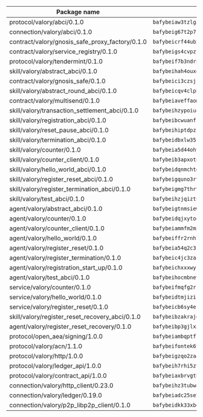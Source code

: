 | Package name                                                  | Package hash                                                  |
| ------------------------------------------------------------- | ------------------------------------------------------------- |
| protocol/valory/abci/0.1.0                                    | `bafybeiaw3tzlg3rkvnn5fcufblktmfwngmxugn4yo7pyjp76zz6aqtqcay` |
| connection/valory/abci/0.1.0                                  | `bafybeig67t2p7jwhjqwmrszeeyrpcs5v2pld62r5jbakwmf7fqwczpygn4` |
| contract/valory/gnosis_safe_proxy_factory/0.1.0               | `bafybeicrf44ub2kauwxan3zfbdmeqb2ae7xhftwucevr7q42bwho5oqcoa` |
| contract/valory/service_registry/0.1.0                        | `bafybeigs4cvpzyubnyw4cblgzqgkvrkrbpzsexxppcufxvssltxyx3ahua` |
| protocol/valory/tendermint/0.1.0                              | `bafybeif7b3ndrnwunl6s42e2cd6cu5hxruiimz3lwixb3r6um2lsldgldi` |
| skill/valory/abstract_abci/0.1.0                              | `bafybeihah4ouxqvdratxyqvluslxcv6k7rbmwygbh2e4gncrm4r4gqp23q` |
| contract/valory/gnosis_safe/0.1.0                             | `bafybeici3czsjrkeby4j3cppb2syrvmo3fx7ivi2bw3acevo4fzrf7kbui` |
| skill/valory/abstract_round_abci/0.1.0                        | `bafybeicqv4clphclqfx6ocrw6hvftqj7afn7u7btkxjeh3b22tootaxyea` |
| contract/valory/multisend/0.1.0                               | `bafybeiaveffaomsnmsc5hx62o77u7ilma6eipox7m5lrwa56737ektva3i` |
| skill/valory/transaction_settlement_abci/0.1.0                | `bafybeihzypoiu4ctoyzjn7t52fh2dokryayz3gow5jf2jh7edjbxktiibu` |
| skill/valory/registration_abci/0.1.0                          | `bafybeibcwuanfshiljher7ueb76e2i6jj2shtdunagkkeefdxypbghy2t4` |
| skill/valory/reset_pause_abci/0.1.0                           | `bafybeihiptdpzz2iyne2og5ilzja6frqg35oczhcywmiaxael4uh745xzy` |
| skill/valory/termination_abci/0.1.0                           | `bafybeidbxlw35rmpeludylcba6bkwhhlxzbwoz2tyrufxxicc3ygqsankm` |
| skill/valory/counter/0.1.0                                    | `bafybeia5d44ohyko45xj44bts7r3gahj2bpcd4sf76g2x4qbttj3f2f4fm` |
| skill/valory/counter_client/0.1.0                             | `bafybeib3apxotnry7gt6a5q2cesdobjlcb5bjqjuzwnp4f5naozbiyxvja` |
| skill/valory/hello_world_abci/0.1.0                           | `bafybeidqnmchtdjtt4gnxkbk7zpyznc6dongenpq5cixloutznbw4mflp4` |
| skill/valory/register_reset_abci/0.1.0                        | `bafybeigquno3rvkz5zerm5qd5wbrs47e2ywz3mpsqehzt4vxpuvfklt7n4` |
| skill/valory/register_termination_abci/0.1.0                  | `bafybeigmg7thrv7xijudkcy6fexcvu2xcfpgjvvrrshsgdkqjl6l27xuau` |
| skill/valory/test_abci/0.1.0                                  | `bafybeihzjqiztuqognuzy55w7fvihbl7p6gwob553avkjcaendoc2gn2au` |
| agent/valory/abstract_abci/0.1.0                              | `bafybeigtnmsiew5yxjgoitnqnkzj7gufynkyodxnjnpxfje3acu6foeueq` |
| agent/valory/counter/0.1.0                                    | `bafybeidqjxyto4lw2amhgshr2mje6nsljsa4kuwjsoy7ww3i74ttaxd2wm` |
| agent/valory/counter_client/0.1.0                             | `bafybeiammfm2m3xatutqrn6xxp7tty3bzynqjqwjjiygezvcrbbnrf62o4` |
| agent/valory/hello_world/0.1.0                                | `bafybeiffr2rnhlwiibpcz4wvpxvnvu25mfbsdonscrlmozlry3yvmtdhdq` |
| agent/valory/register_reset/0.1.0                             | `bafybeia54q2c3suc3vnv6us4br4p625iih334s2nxac7ovwgjwvervxvg4` |
| agent/valory/register_termination/0.1.0                       | `bafybeic4jc3zazugfmbsnylbrzmyf3rpb2xocjgl2akry4asawyxa26ksm` |
| agent/valory/registration_start_up/0.1.0                      | `bafybeichxxxwyri54edycoeo72pfct55br6a7qsyedbviqzx5yi2z7zeea` |
| agent/valory/test_abci/0.1.0                                  | `bafybeihocmbnevfkl53q2d2dcga3wbyvzr4r6uxacmatyb6tfi3xk7axcy` |
| service/valory/counter/0.1.0                                  | `bafybeifmqfg2rzphxoepjko7db5vvv5wvzek4opfi7rzgsjmr4vwj6ctua` |
| service/valory/hello_world/0.1.0                              | `bafybeidtmjiziktc5w6lskzivrj3qd2jz2avcf24iccq5g4pvwznbb54s4` |
| service/valory/register_reset/0.1.0                           | `bafybeicb6sy4ek552olomoq6oyisk6txqofg4espkpov2tyho25zuzhuym` |
| skill/valory/register_reset_recovery_abci/0.1.0               | `bafybeibzakrajgior3d2bzrhxs77h3gz5szcmxqmp65qhtysgkdhwp7jgy` |
| agent/valory/register_reset_recovery/0.1.0                    | `bafybeibp3gjlx5fmo3ou7nas3s2fl5jcxllen7eslz24ggxnbz2roplsba` |
| protocol/open_aea/signing/1.0.0                               | `bafybeiambqptflge33eemdhis2whik67hjplfnqwieoa6wblzlaf7vuo44` |
| protocol/valory/acn/1.1.0                                     | `bafybeifontek6tvaecatoauiule3j3id6xoktpjubvuqi3h2jkzqg7zh7a` |
| protocol/valory/http/1.0.0                                    | `bafybeigzqo2zaakcjtzzsm6dh4x73v72xg6ctk6muyp5uq5ueb7y34fbxy` |
| protocol/valory/ledger_api/1.0.0                              | `bafybeih7rhi5zvfvwakx5ifgxsz2cfipeecsh7bm3gnudjxtvhrygpcftq` |
| protocol/valory/contract_api/1.0.0                            | `bafybeiaxbrvgtbdrh4lslskuxyp4awyr4whcx3nqq5yrr6vimzsxg5dy64` |
| connection/valory/http_client/0.23.0                          | `bafybeihz3tubwado7j3wlivndzzuj3c6fdsp4ra5r3nqixn3ufawzo3wii` |
| connection/valory/ledger/0.19.0                               | `bafybeiadc25se7dgnn4mufztwpzdono4xsfs45qknzdqyi3gckn6ccuv44` |
| connection/valory/p2p_libp2p_client/0.1.0                     | `bafybeidkk33xbga54szmitk6uwsi3ef56hbbdbuasltqtiyki34hgfpnxa` |
